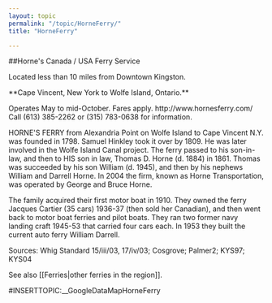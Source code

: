 ```yaml
---
layout: topic
permalink: "/topic/HorneFerry/"
title: "HorneFerry"

---
```


##Horne's Canada / USA Ferry Service

Located less than 10 miles from Downtown Kingston.
<div class="sidebar">
<p>**Cape Vincent, New York to Wolfe Island, Ontario.**
<p>Operates May to mid-October.
Fares apply.
http://www.hornesferry.com/
Call (613) 385-2262 or (315) 783-0638 for information.
</div>

HORNE'S FERRY from Alexandria Point on Wolfe Island to Cape Vincent N.Y. was founded in 1798. Samuel Hinkley took it over by 1809. He was later involved in the Wolfe Island Canal project. The ferry passed to his son-in-law, and then to HIS son in law, Thomas D. Horne (d. 1884) in 1861.  Thomas was succeeded by his son William (d. 1945), and then by his nephews William and Darrell Horne. In 2004 the firm, known as Horne Transportation, was operated by George and Bruce Horne.

The family acquired their first motor boat in 1910.  They owned the ferry Jacques Cartier (35 cars) 1936-37 (then sold her Canadian), and then went back to motor boat ferries and pilot boats.  They ran two former navy landing craft 1945-53 that carried four cars each.  In 1953 they built the current auto ferry William Darrell.

Sources: Whig Standard 15/iii/03, 17/iv/03; Cosgrove; Palmer2; KYS97; KYS04

See also [[Ferries|other ferries in the region]].
<div id="sched" class="floatright"></div>
<div class="span-18">
#INSERTTOPIC:__GoogleDataMapHorneFerry
</div>

<script type="text/javascript">
$("#sched").hide()
  .load("Topic/K7Fetch&u=http://hornesferry.com/location/schedule/ #content", function()
                     {
                      $("#loadData").remove();
                      $("#sched").slideDown("slow");
                     });
</script>


